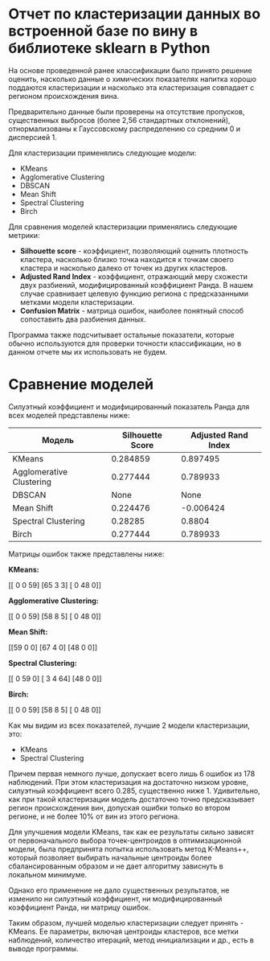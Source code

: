 # Отчет по кластеризации данных во встроенной базе по вину в библиотеке sklearn в Python

На основе проведенной ранее классификации было принято решение оценить, насколько данные о химических показателях напитка хорошо поддаются кластеризации и насколько эта кластеризация совпадает с регионом происхождения вина.

Предварительно данные были проверены на отсутствие пропусков, существенных выбросов (более 2,56 стандартных отклонений), отнормализованы к Гауссовскому распределению со средним 0 и дисперсией 1.

Для кластеризации применялись следующие модели:
- KMeans
- Agglomerative Clustering         
- DBSCAN                            
- Mean Shift                    
- Spectral Clustering
- Birch                            

Для сравнения моделей кластеризации применялись следующие метрики:
- **Silhouette score** - коэффициент, позволяющий оценить плотность кластера, насколько близко точка находится к точкам своего кластера и насколько далеко от точек из других кластеров.
- **Adjusted Rand Index** - коэффициент, отражающий меру схожести двух разбиений, модифицированный коэффициент Ранда. В нашем случае сравнивает целевую функцию региона с предсказанными метками модели кластеризации.
- **Confusion Matrix** - матрица ошибок, наиболее понятный способ сопоставить два разбиения данных.

Программа также подсчитывает остальные показатели, которые обычно используются для проверки точности классификации, но в данном отчете мы их использовать не будем. 

# Сравнение моделей

Силуэтный коэффициент и модифицированный показатель Ранда для всех моделей представлены ниже:

| Модель                      | Silhouette Score | Adjusted Rand Index |
|-----------------------------|------------------|----------------------|
| KMeans                      | 0.284859         | 0.897495             |
| Agglomerative Clustering    | 0.277444         | 0.789933             |
| DBSCAN                      | None             | None                 |
| Mean Shift                  | 0.224476         | -0.006424            |
| Spectral Clustering         | 0.28285          | 0.8804               |
| Birch                       | 0.277444         | 0.789933             |

Матрицы ошибок также представлены ниже:

**KMeans:**

[[ 0  0 59]
 [65  3  3]
 [ 0 48  0]]

**Agglomerative Clustering:**

[[ 0  0 59]
 [58  8  5]
 [ 0 48  0]]

**Mean Shift:**

[[59  0  0]
 [67  4  0]
 [48  0  0]]

**Spectral Clustering:**

[[ 0 59  0]
 [ 3  4 64]
 [48  0  0]]

**Birch:**

[[ 0  0 59]
 [58  8  5]
 [ 0 48  0]]

Как мы видим из всех показателей, лучшие 2 модели кластеризации, это:
- KMeans
- Spectral Clustering   

Причем первая немного лучше, допускает всего лишь 6 ошибок из 178 наблюдений. При этом кластеризация на достаточно низком уровне, силуэтный коэффициент всего 0.285, существенно ниже 1. Удивительно, как при такой кластеризации модель достаточно точно предсказывает регион происхождения вин, допуская ошибки только во втором регионе, и не более 10% от вин из этого региона.

Для улучшения модели KMeans, так как ее результаты сильно зависят от первоначального выбора точек-центроидов в оптимизационной модели, была предпринята попытка использовать метод K-Means++, который позволяет выбирать начальные центроиды более сбалансированным образом и не дает алгоритму зависнуть в локальном минимуме. 

Однако его применение не дало существенных результатов, не изменило ни силуэтный коэффициент, ни модифицированный коэффициент Ранда, ни матрицу ошибок.

Таким образом, лучшей моделью кластеризации следует принять - KMeans. Ее параметры, включая центроиды кластеров, все метки наблюдений, количество итераций, метод инициализации и др., есть в выводе программы.
